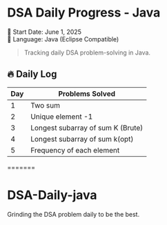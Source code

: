 
# DSA Daily Progress - Java

📅 Start Date: June 1, 2025  
🔧 Language: Java (Eclipse Compatible)

> Tracking daily DSA problem-solving in Java.

## 🔥 Daily Log

| Day | Problems Solved             |
|-----|-----------------------------|
| 1   |  Two sum                    |
| 2   | Unique element -1
| 3   | Longest subarray of sum K (Brute) |
| 4   | Longest subarray of sum k(opt)    |
| 5   | Frequency of each element        |
=======
# DSA-Daily-java
Grinding the DSA problem daily to be the best.


